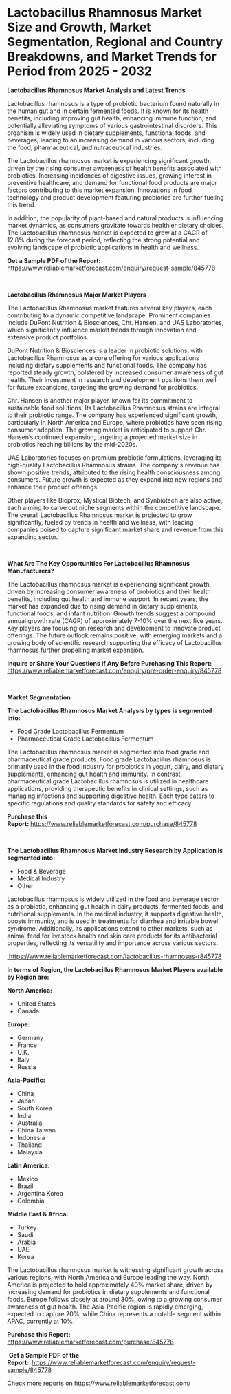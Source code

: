<p><h1>Lactobacillus Rhamnosus Market Size and Growth, Market Segmentation, Regional and Country Breakdowns, and Market Trends for Period from 2025 -  2032</h1></p><p><strong>Lactobacillus Rhamnosus Market Analysis and Latest Trends</strong></p>
<p><p>Lactobacillus rhamnosus is a type of probiotic bacterium found naturally in the human gut and in certain fermented foods. It is known for its health benefits, including improving gut health, enhancing immune function, and potentially alleviating symptoms of various gastrointestinal disorders. This organism is widely used in dietary supplements, functional foods, and beverages, leading to an increasing demand in various sectors, including the food, pharmaceutical, and nutraceutical industries.</p><p>The Lactobacillus rhamnosus market is experiencing significant growth, driven by the rising consumer awareness of health benefits associated with probiotics. Increasing incidences of digestive issues, growing interest in preventive healthcare, and demand for functional food products are major factors contributing to this market expansion. Innovations in food technology and product development featuring probiotics are further fueling this trend. </p><p>In addition, the popularity of plant-based and natural products is influencing market dynamics, as consumers gravitate towards healthier dietary choices. The Lactobacillus rhamnosus market is expected to grow at a CAGR of 12.8% during the forecast period, reflecting the strong potential and evolving landscape of probiotic applications in health and wellness.</p></p>
<p><strong>Get a Sample PDF of the Report:&nbsp;</strong> <a href="https://www.reliablemarketforecast.com/enquiry/request-sample/845778?utm_campaign=2317&utm_medium=2&utm_source=Github&utm_content=ia&utm_term=14022025&utm_id=lactobacillus-rhamnosus">https://www.reliablemarketforecast.com/enquiry/request-sample/845778</a></p>
<p>&nbsp;</p>
<p><strong>Lactobacillus Rhamnosus Major Market Players</strong></p>
<p><p>The Lactobacillus Rhamnosus market features several key players, each contributing to a dynamic competitive landscape. Prominent companies include DuPont Nutrition & Biosciences, Chr. Hansen, and UAS Laboratories, which significantly influence market trends through innovation and extensive product portfolios.</p><p>DuPont Nutrition & Biosciences is a leader in probiotic solutions, with Lactobacillus Rhamnosus as a core offering for various applications including dietary supplements and functional foods. The company has reported steady growth, bolstered by increased consumer awareness of gut health. Their investment in research and development positions them well for future expansions, targeting the growing demand for probiotics.</p><p>Chr. Hansen is another major player, known for its commitment to sustainable food solutions. Its Lactobacillus Rhamnosus strains are integral to their probiotic range. The company has experienced significant growth, particularly in North America and Europe, where probiotics have seen rising consumer adoption. The growing market is anticipated to support Chr. Hansen’s continued expansion, targeting a projected market size in probiotics reaching billions by the mid-2020s.</p><p>UAS Laboratories focuses on premium probiotic formulations, leveraging its high-quality Lactobacillus Rhamnosus strains. The company's revenue has shown positive trends, attributed to the rising health consciousness among consumers. Future growth is expected as they expand into new regions and enhance their product offerings.</p><p>Other players like Bioprox, Mystical Biotech, and Synbiotech are also active, each aiming to carve out niche segments within the competitive landscape. The overall Lactobacillus Rhamnosus market is projected to grow significantly, fueled by trends in health and wellness, with leading companies poised to capture significant market share and revenue from this expanding sector.</p></p>
<p>&nbsp;</p>
<p><strong>What Are The Key Opportunities For Lactobacillus Rhamnosus Manufacturers?</strong></p>
<p><p>The Lactobacillus rhamnosus market is experiencing significant growth, driven by increasing consumer awareness of probiotics and their health benefits, including gut health and immune support. In recent years, the market has expanded due to rising demand in dietary supplements, functional foods, and infant nutrition. Growth trends suggest a compound annual growth rate (CAGR) of approximately 7-10% over the next five years. Key players are focusing on research and development to innovate product offerings. The future outlook remains positive, with emerging markets and a growing body of scientific research supporting the efficacy of Lactobacillus rhamnosus further propelling market expansion.</p></p>
<p><strong>Inquire or Share Your Questions If Any Before Purchasing This Report:</strong> <a href="https://www.reliablemarketforecast.com/enquiry/pre-order-enquiry/845778?utm_campaign=2317&utm_medium=2&utm_source=Github&utm_content=ia&utm_term=14022025&utm_id=lactobacillus-rhamnosus">https://www.reliablemarketforecast.com/enquiry/pre-order-enquiry/845778</a></p>
<p>&nbsp;</p>
<p><strong>Market Segmentation</strong></p>
<p><strong>The Lactobacillus Rhamnosus Market Analysis by types is segmented into:</strong></p>
<p><ul><li>Food Grade Lactobacillus Fermentum</li><li>Pharmaceutical Grade Lactobacillus Fermentum</li></ul></p>
<p><p>The Lactobacillus rhamnosus market is segmented into food grade and pharmaceutical grade products. Food grade Lactobacillus rhamnosus is primarily used in the food industry for probiotics in yogurt, dairy, and dietary supplements, enhancing gut health and immunity. In contrast, pharmaceutical grade Lactobacillus rhamnosus is utilized in healthcare applications, providing therapeutic benefits in clinical settings, such as managing infections and supporting digestive health. Each type caters to specific regulations and quality standards for safety and efficacy.</p></p>
<p><strong>Purchase this Report:&nbsp;</strong><a href="https://www.reliablemarketforecast.com/purchase/845778?utm_campaign=2317&utm_medium=2&utm_source=Github&utm_content=ia&utm_term=14022025&utm_id=lactobacillus-rhamnosus">https://www.reliablemarketforecast.com/purchase/845778</a></p>
<p>&nbsp;</p>
<p><strong>The Lactobacillus Rhamnosus Market Industry Research by Application is segmented into:</strong></p>
<p><ul><li>Food & Beverage</li><li>Medical Industry</li><li>Other</li></ul></p>
<p><p>Lactobacillus rhamnosus is widely utilized in the food and beverage sector as a probiotic, enhancing gut health in dairy products, fermented foods, and nutritional supplements. In the medical industry, it supports digestive health, boosts immunity, and is used in treatments for diarrhea and irritable bowel syndrome. Additionally, its applications extend to other markets, such as animal feed for livestock health and skin care products for its antibacterial properties, reflecting its versatility and importance across various sectors.</p></p>
<p><a href="https://www.reliablemarketforecast.com/lactobacillus-rhamnosus-r845778?utm_campaign=2317&utm_medium=2&utm_source=Github&utm_content=ia&utm_term=14022025&utm_id=lactobacillus-rhamnosus">&nbsp;https://www.reliablemarketforecast.com/lactobacillus-rhamnosus-r845778</a></p>
<p><strong>In terms of Region, the Lactobacillus Rhamnosus Market Players available by Region are:</strong></p>
<p>
    <p> <strong> North America: </strong>
        <ul>
            <li>United States</li>
            <li>Canada</li>
        </ul>
        </p> 
    <p> <strong> Europe: </strong>
        <ul>
            <li>Germany</li>
            <li>France</li>
            <li>U.K.</li>
            <li>Italy</li>
            <li>Russia</li>
        </ul>
        </p> 
    <p> <strong> Asia-Pacific: </strong>
        <ul>
            <li>China</li>
            <li>Japan</li>
            <li>South Korea</li>
            <li>India</li>
            <li>Australia</li>
            <li>China Taiwan</li>
            <li>Indonesia</li>
            <li>Thailand</li>
            <li>Malaysia</li>
        </ul>
        </p> 
    <p> <strong> Latin America: </strong>
        <ul>
            <li>Mexico</li>
            <li>Brazil</li>
            <li>Argentina Korea</li>
            <li>Colombia</li>
        </ul>
        </p> 
    <p> <strong> Middle East & Africa: </strong>
        <ul>
            <li>Turkey</li>
            <li>Saudi</li>
            <li>Arabia</li>
            <li>UAE</li>
            <li>Korea</li>
        </ul>
    </p>
    </p>
<p><p>The Lactobacillus rhamnosus market is witnessing significant growth across various regions, with North America and Europe leading the way. North America is projected to hold approximately 40% market share, driven by increasing demand for probiotics in dietary supplements and functional foods. Europe follows closely at around 30%, owing to a growing consumer awareness of gut health. The Asia-Pacific region is rapidly emerging, expected to capture 20%, while China represents a notable segment within APAC, currently at 10%.</p></p>
<p><strong>Purchase this Report: </strong><a href="https://www.reliablemarketforecast.com/purchase/845778?utm_campaign=2317&utm_medium=2&utm_source=Github&utm_content=ia&utm_term=14022025&utm_id=lactobacillus-rhamnosus">https://www.reliablemarketforecast.com/purchase/845778</a></p>
<p>&nbsp;<strong>Get a Sample PDF of the Report:&nbsp;&nbsp;</strong><a href="https://www.reliablemarketforecast.com/enquiry/request-sample/845778?utm_campaign=2317&utm_medium=2&utm_source=Github&utm_content=ia&utm_term=14022025&utm_id=lactobacillus-rhamnosus">https://www.reliablemarketforecast.com/enquiry/request-sample/845778</a></p>
<p><strong></strong></p>
<p>Check more reports on <a href="https://www.reliablemarketforecast.com/?utm_campaign=2317&utm_medium=2&utm_source=Github&utm_content=ia&utm_term=14022025&utm_id=lactobacillus-rhamnosus">https://www.reliablemarketforecast.com/</a></p>